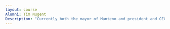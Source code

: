 ```yaml
---
layout: course
Alumni: Tim Nugent
Description: "Currently both the mayor of Manteno and president and CEO of the Economic Alliance of Kankakee County, Tim has had a long career in the community. Previously, he was in law enforcement. Tim continues to serve on many local boards."
---
```

